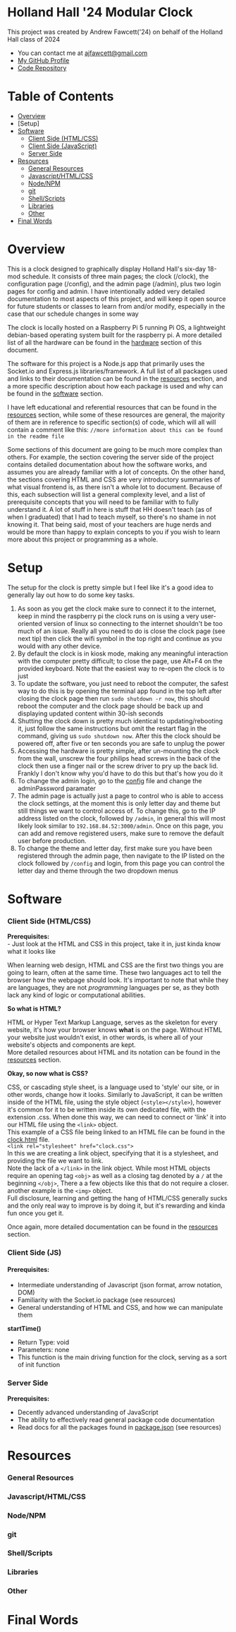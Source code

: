 
# Holland Hall '24 Modular Clock
This project was created by Andrew Fawcett('24) on behalf of the Holland Hall class of 2024    

 - You can contact me at ajfawcett@gmail.com   
 - [My GitHub Profile](https://github.com/foocett)
 - [Code Repository](https://github.com/foocett/mod-clock)


# Table of Contents
- [Overview](#Overview)
- [Setup]
- [Software](#Software)
  - [Client Side (HTML/CSS)](#client-side-htmlcss)
  - [Client Side (JavaScript)](#client-side-js)
  - [Server Side](#server-side)
- [Resources](#Resources)
  - [General Resources](#general-resources)
  - [Javascript/HTML/CSS](#javascripthtmlcss)
  - [Node/NPM](#nodenpm)
  - [git](#git)
  - [Shell/Scripts](#shellscripts)
  - [Libraries](#libraries)
  - [Other](#other)
- [Final Words](#Final-Words)

# Overview
This is a clock designed to graphically display Holland Hall's six-day 18-mod schedule.
It consists of three main pages; the clock (/clock), the configuration page (/config), 
and the admin page (/admin), plus two login pages for config and admin.
I have intentionally added very detailed documentation to most aspects of this project, and 
will keep it open source for future students or classes to learn from and/or modify, especially 
in the case that our schedule changes in some way

The clock is locally hosted on a Raspberry Pi 5 running Pi OS, a lightweight
debian-based operating system built for the raspberry pi. A more detailed list of all the 
hardware can be found in the [hardware](#hardware) section of this document.

The software for this project is a Node.js app that primarily uses the Socket.io and Express.js 
libraries/framework. A full list of all packages used and links to their documentation can be 
found in the [resources](#resources) section, and a more specific description about how each 
package is used and why can be found in the [software](#software) section.

I have left educational and referential resources that can be found in the [resources](#resources) 
section, while some of these resources are general, the majority of them are in reference to 
specific section(s) of code, which will all will contain a comment like this: `//more information about this can be found in the readme file`

Some sections of this document are going to be much more complex than others.
For example, the section covering the server side of the project contains detailed documentation
about how the software works, and assumes you are already familiar with a lot of concepts.
On the other hand, the sections covering HTML and CSS are very introductory summaries of what visual frontend is, 
as there isn't a whole lot to document. Because of this, each subsection will list a general complexity level, and a
list of prerequisite concepts that you will need to be familiar with to fully understand it. A lot of stuff in here is stuff
that HH doesn't teach (as of when I graduated) that I had to teach myself, so there's no shame in not knowing it.
That being said, most of your teachers are huge nerds and would be more than happy to explain concepts to you if you wish to learn more
about this project or programming as a whole.

# Setup
  The setup for the clock is pretty simple but I feel like it's a good idea to generally lay out how to do some key tasks.

  1) As soon as you get the clock make sure to connect it to the internet, keep in mind the raspberry pi the clock runs on is using a very user-oriented version of linux so connecting to the internet shouldn't be too much of an issue. Really all you need to do is close the clock page (see next tip) then click the wifi symbol in the top right and continue as you would with any other device.
  2) By default the clock is in kiosk mode, making any meaningful interaction with the computer pretty difficult; to close the page, use Alt+F4 on the provided keyboard. Note that the easiest way to re-open the clock is to just 
  3) To update the software, you just need to reboot the computer, the safest way to do this is by opening the terminal app found in the top left after closing the clock page then run `sudo shutdown -r now`, this should reboot the computer and the clock page should be back up and displaying updated content within 30-ish seconds
  4) Shutting the clock down is pretty much identical to updating/rebooting it, just follow the same instructions but omit the restart flag in the command, giving us `sudo shutdown now`. After this the clock should be powered off, after five or ten seconds you are safe to unplug the power
  5) Accessing the hardware is pretty simple, after un-mounting the clock from the wall, unscrew the four philips head screws in the back of the clock then use a finger nail or the screw driver to pry up the back lid. Frankly I don't know why you'd have to do this but that's how you do it
  6) To change the admin login, go to the [config](settings.json) file and change the adminPassword paramater
  7) The admin page is actually just a page to control who is able to access the clock settings, at the moment this is only letter day and theme but still things we want to control access of. To change this, go to the IP address listed on the clock, followed by `/admin`, in general this will most likely look similar to `192.168.84.52:3000/admin`. Once on this page, you can add and remove registered users, make sure to remove the default user before production.
  8) To change the theme and letter day, first make sure you have been registered through the admin page, then navigate to the IP listed on the clock followed by `/config` and login, from this page you can control the letter day and theme through the two dropdown menus

# Software

### Client Side (HTML/CSS)

  **Prerequisites:**  
    - Just look at the HTML and CSS in this project, take it in, just kinda know what it looks like
  
  When learning web design, HTML and CSS are the first two things you are going to learn, often at the same time. 
  These two languages act to tell the browser how the webpage should look. It's important to note that while they are languages, they are not 
  *programming* languages per se, as they both lack any kind of logic or computational abilities.   
  
  **So what is HTML?**

  HTML or Hyper Text Markup Language, serves as the skeleton for every website, it's how your browser knows **what** is on the page.
  Without HTML your website just wouldn't exist, in other words, is where all of your website's objects and components are kept.    
  More detailed resources about HTML and its notation can be found in the [resources](#resources) section.   
  
  **Okay, so now what is CSS?**

  CSS, or cascading style sheet, is a language used to 'style' our site, or in other words, change how it looks. Similarly to JavaScript, 
  it can be written inside of the HTML file, using the style object (`<style></style>`), however it's common for it to be written inside 
  its own dedicated file, with the extension .css. When done this way, we can need to connect or 'link' it into our HTML file
  using the `<link>` object.  
  This example of a CSS file being linked to an HTML file can be found in the [clock.html](Public/clock.html) file.   
  `<link rel="stylesheet" href="clock.css">`    
  In this we are creating a link object, specifying that it is a stylesheet, and providing the file we want to link.  
  Note the lack of a `</link>` in the link object. While most HTML objects require an opening tag `<obj>` as well as a closing
  tag denoted by a `/` at the beginning `</obj>`, There a a few objects like this that do not require a closer. another example is the `<img>` object.    
  Full disclosure, learning and getting the hang of HTML/CSS generally sucks and the only real way to improve is by doing it, but it's rewarding and kinda fun once you get it. 
  
  Once again, more detailed documentation can be found in the [resources](#resources) section.

### Client Side (JS)
#### Prerequisites:
  - Intermediate understanding of Javascript (json format, arrow notation, DOM)
  - Familiarity with the Socket.io package (see resources)
  - General understanding of HTML and CSS, and how we can manipulate them


**startTime()**
  - Return Type: void
  - Parameters: none
  - This function is the main driving function for the clock, serving as a sort of init function

### Server Side
**Prerequisites:** 
  - Decently advanced understanding of JavaScript
  - The ability to effectively read general package code documentation
  - Read docs for all the packages found in [package.json](package.json) (see resources)

# Resources

### General Resources

### Javascript/HTML/CSS

### Node/NPM

### git

### Shell/Scripts

### Libraries

### Other


# Final Words